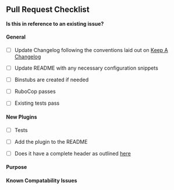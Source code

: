 ## Pull Request Checklist

**Is this in reference to an existing issue?**

#### General

- [ ] Update Changelog following the conventions laid out on [Keep A Changelog](http://keepachangelog.com/)

- [ ] Update README with any necessary configuration snippets

- [ ] Binstubs are created if needed

- [ ] RuboCop passes

- [ ] Existing tests pass

#### New Plugins

- [ ] Tests

- [ ] Add the plugin to the README

- [ ] Does it have a complete header as outlined [here](http://sensu-plugins.io/docs/developer_guidelines.html#coding-style)

#### Purpose

#### Known Compatability Issues

